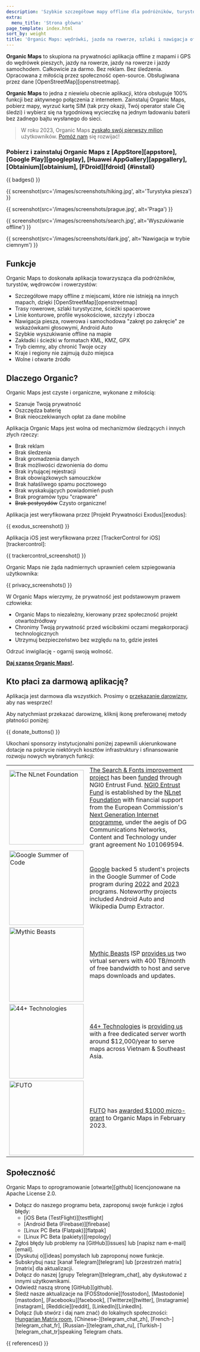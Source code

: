 ```yaml
---
description: 'Szybkie szczegółowe mapy offline dla podróżników, turystów, kierowców, wędrowców i rowerzystów stworzone przez założycieli aplikacji MapsWithMe (Maps.Me).'
extra:
  menu_title: 'Strona główna'
page_template: index.html
sort_by: weight
title: 'Organic Maps: wędrówki, jazda na rowerze, szlaki i nawigacja offline'
---
```


**Organic Maps** to skupiona na prywatności aplikacja offline z mapami i GPS do wędrówek pieszych, jazdy na rowerze, jazdy na rowerze i jazdy samochodem. Całkowicie za darmo. Bez reklam. Bez śledzenia. Opracowana z miłością przez społeczność open-source. Obsługiwana przez dane [OpenStreetMap][openstreetmap].

**Organic Maps** to jedna z niewielu obecnie aplikacji, która obsługuje 100% funkcji bez aktywnego połączenia z internetem. Zainstaluj Organic Maps, pobierz mapy, wyrzuć kartę SIM (tak przy okazji, Twój operator stale Cię śledzi) i wybierz się na tygodniową wycieczkę na jednym ładowaniu baterii bez żadnego bajtu wysłanego do sieci.

> W roku 2023, Organic Maps [zyskało swój pierwszy milion](@/news/2023-12-23/281/index.md) użytkowników. [Pomóż nam](@/donate/index.md) się rozwijać!

### Pobierz i zainstaluj Organic Maps z [AppStore][appstore], [Google Play][googleplay], [Huawei AppGallery][appgallery], [Obtainium][obtainium], [FDroid][fdroid] {#install}

{{ badges() }}

{{ screenshot(src='/images/screenshots/hiking.jpg', alt='Turystyka piesza')
}}

{{ screenshot(src='/images/screenshots/prague.jpg', alt='Praga') }}

{{ screenshot(src='/images/screenshots/search.jpg', alt='Wyszukiwanie
offline') }}

{{ screenshot(src='/images/screenshots/dark.jpg', alt='Nawigacja w trybie
ciemnym') }}

## Funkcje

Organic Maps to doskonała aplikacja towarzysząca dla podróżników, turystów,
wędrowców i rowerzystów:

- Szczegółowe mapy offline z miejscami, które nie istnieją na innych mapach,
  dzięki [OpenStreetMap][openstreetmap]
- Trasy rowerowe, szlaki turystyczne, ścieżki spacerowe
- Linie konturowe, profile wysokościowe, szczyty i zbocza
- Nawigacja piesza, rowerowa i samochodowa "zakręt po zakręcie" ze
  wskazówkami głosowymi, Android Auto
- Szybkie wyszukiwanie offline na mapie
- Zakładki i ścieżki w formatach KML, KMZ, GPX
- Tryb ciemny, aby chronić Twoje oczy
- Kraje i regiony nie zajmują dużo miejsca
- Wolne i otwarte źródło

## Dlaczego Organic?

Organic Maps jest czyste i organiczne, wykonane z miłością:

- Szanuje Twoją prywatność
- Oszczędza baterię
- Brak nieoczekiwanych opłat za dane mobilne

Aplikacja Organic Maps jest wolna od mechanizmów śledzących i innych złych
rzeczy:

- Brak reklam
- Brak śledzenia
- Brak gromadzenia danych
- Brak możliwości dzwonienia do domu
- Brak irytującej rejestracji
- Brak obowiązkowych samouczków
- Brak hałaśliwego spamu pocztowego
- Brak wyskakujących powiadomień push
- Brak programów typu "crapware"
- ~~Brak pestycydów~~ Czysto organiczne!

Aplikacja jest weryfikowana przez [Projekt Prywatności Exodus][exodus]:

{{ exodus_screenshot() }}

Aplikacja iOS jest weryfikowana przez [TrackerControl for
iOS][trackercontrol]:

{{ trackercontrol_screenshot() }}

Organic Maps nie żąda nadmiernych uprawnień celem szpiegowania użytkownika:

{{ privacy_screenshots() }}

W Organic Maps wierzymy, że prywatność jest podstawowym prawem człowieka:

- Organic Maps to niezależny, kierowany przez społeczność projekt
  otwartoźródłowy
- Chronimy Twoją prywatność przed wścibskimi oczami megakorporacji
  technologicznych
- Utrzymuj bezpieczeństwo bez względu na to, gdzie jesteś

Odrzuć inwigilację - ogarnij swoją wolność.

**[Daj szansę Organic Maps!](#install).**

## Kto płaci za darmową aplikację?

Aplikacja jest darmowa dla wszystkich. Prosimy o [przekazanie
darowizny](@/donate/index.md), aby nas wesprzeć!

Aby natychmiast przekazać darowiznę, kliknij ikonę preferowanej metody
płatności poniżej:

{{ donate_buttons() }}

Ukochani sponsorzy instytucjonalni poniżej zapewnili ukierunkowane dotacje na pokrycie niektórych kosztów infrastruktury i sfinansowanie rozwoju nowych wybranych funkcji:

<table style="border-spacing: 20px">
  <tr>
    <td>
      <a href="https://nlnet.nl/"><img src="{{ base_url() }}/sponsors/nlnet.svg" alt="The NLnet Foundation" width="200px"></a>
    </td>
    <td>
      <a href="https://github.com/organicmaps/organicmaps/milestone/7">The Search & Fonts improvement project</a> has been <a href="https://nlnet.nl/project/OrganicMaps/">funded</a> through NGI0 Entrust Fund. <a href="https://nlnet.nl/entrust/">NGI0 Entrust Fund</a> is established by the <a href="https://nlnet.nl/">NLnet Foundation</a> with financial support from the European Commission's <a href="https://www.ngi.eu/">Next Generation Internet programme</a>, under the aegis of DG Communications Networks, Content and Technology under grant agreement No 101069594.
    </td>
  </tr>
  <tr>
    <td>
      <a href="https://summerofcode.withgoogle.com/"><img src="{{ base_url() }}/sponsors/gsoc.svg" alt="Google Summer of Code" width="200px"></a>
    </td>
    <td>
      <a href="https://summerofcode.withgoogle.com/">Google</a> backed 5 student's projects in the Google Summer of Code program during <a href="https://summerofcode.withgoogle.com/programs/2022/organizations/organic-maps">2022</a> and <a href="https://summerofcode.withgoogle.com/programs/2023/organizations/organic-maps">2023</a> programs. Noteworthy projects included Android Auto and Wikipedia Dump Extractor.
    </td>
  </tr>
  <tr>
    <td>
      <a href="https://www.mythic-beasts.com/"><img src="{{ base_url() }}/sponsors/mythic-beasts.png" alt="Mythic Beasts" width="200px"></a>
    </td>
    <td>
      <a href="https://www.mythic-beasts.com/">Mythic Beasts</a> ISP <a href="https://www.mythic-beasts.com/blog/2021/10/06/improving-the-world-bit-by-expensive-bit/">provides us</a> two virtual servers with 400 TB/month of free bandwidth to host and serve maps downloads and updates.
    </td>
  </tr>
  <tr>
    <td>
      <a href="https://44plus.vn"><img src="{{ base_url() }}/sponsors/44plus.svg" alt="44+ Technologies" width="200px"></a>
    </td>
    <td>
      <a href="https://44plus.vn">44+ Technologies</a> is <a href="https://44plus.vn/organicmaps">providing us </a>with a free dedicated server worth around $12,000/year to serve maps across Vietnam & Southeast Asia.
    </td>
  </tr>
  <tr>
    <td>
      <a href="https://futo.org"><img src="{{ base_url() }}/sponsors/futo.svg" alt="FUTO" width="200px"></a>
    </td>
    <td>
      <a href="https://futo.org">FUTO</a> has <a href="https://www.youtube.com/watch?v=fJJclgBHrEw">awarded $1000 micro-grant</a> to Organic Maps in February 2023.
    </td>
  </tr>
</table>

## Społeczność

Organic Maps to oprogramowanie [otwarte][github] licencjonowane na Apache
License 2.0.

- Dołącz do naszego programu beta, zaproponuj swoje funkcje i zgłoś błędy:
  * [iOS Beta (TestFlight)][testflight]
  * [Android Beta (Firebase)][firebase]
  * [Linux PC Beta (Flatpak)][flatpak]
  * [Linux PC Beta (pakiety)][repology]
- Zgłoś błędy lub problemy na [GitHub][issues] lub [napisz nam
  e-mail][email].
- [Dyskutuj o][ideas] pomysłach lub zaproponuj nowe funkcje.
- Subskrybuj nasz [kanał Telegram][telegram] lub [przestrzeń matrix][matrix]
  dla aktualizacji.
- Dołącz do naszej [grupy Telegram][telegram_chat], aby dyskutować z innymi
  użytkownikami.
- Odwiedź naszą stronę [GitHub][github].
- Śledź nasze aktualizacje na [FOSStodonie][fosstodon],
  [Mastodonie][mastodon], [Facebooku][facebook], [Twitterze][twitter],
  [Instagramie][instagram], [Reddicie][reddit], [LinkedIn][LinkedIn].
- Dołącz (lub stwórz i daj nam znać) do lokalnych społeczności: [Hungarian Matrix
  room](https://matrix.to/#/#organicmapstranslate_hu:matrix.org),
  [Chinese-][telegram_chat_zh], [French-][telegram_chat_fr],
  [Russian-][telegram_chat_ru], [Turkish-][telegram_chat_tr]speaking
  Telegram chats.

[fork]: https://pl.wikipedia.org/wiki/Fork

{{ references() }}
